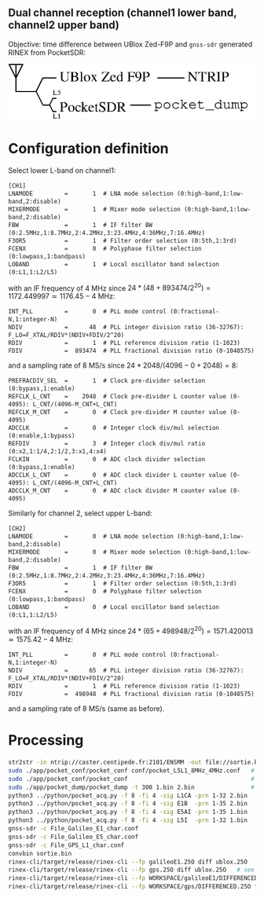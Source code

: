 ## Dual channel reception (channel1 lower band, channel2 upper band)

Objective: time difference between UBlox Zed-F9P and ``gnss-sdr`` generated RINEX from PocketSDR:

<img src="principle.png">

# Configuration definition

Select lower L-band on channel1:
```
[CH1]
LNAMODE         =       1  # LNA mode selection (0:high-band,1:low-band,2:disable)
MIXERMODE       =       1  # Mixer mode selection (0:high-band,1:low-band,2:disable)
FBW             =       1  # IF filter BW (0:2.5MHz,1:8.7MHz,2:4.2MHz,3:23.4MHz,4:36MHz,7:16.4MHz)
F3OR5           =       1  # Filter order selection (0:5th,1:3rd)
FCENX           =       0  # Polyphase filter selection (0:lowpass,1:bandpass)
LOBAND          =       1  # Local oscillator band selection (0:L1,1:L2/L5)
```
with an IF frequency of 4 MHz since $24*(48+893474/2^{20})=1172.449997\simeq 1176.45-4$ MHz:
```
INT_PLL         =       0  # PLL mode control (0:fractional-N,1:integer-N)
NDIV            =      48  # PLL integer division ratio (36-32767): F_LO=F_XTAL/RDIV*(NDIV+FDIV/2^20)
RDIV            =       1  # PLL reference division ratio (1-1023)
FDIV            =  893474  # PLL fractional division ratio (0-1048575)
```
and a sampling rate of 8 MS/s since $24*2048/(4096-0+2048)=8$:
```
PREFRACDIV_SEL  =       1  # Clock pre-divider selection (0:bypass,1:enable)
REFCLK_L_CNT    =    2048  # Clock pre-divider L counter value (0-4095): L_CNT/(4096-M_CNT+L_CNT)
REFCLK_M_CNT    =       0  # Clock pre-divider M counter value (0-4095)
ADCCLK          =       0  # Integer clock div/mul selection (0:enable,1:bypass)
REFDIV          =       3  # Integer clock div/mul ratio (0:x2,1:1/4,2:1/2,3:x1,4:x4)
FCLKIN          =       0  # ADC clock divider selection (0:bypass,1:enable)
ADCCLK_L_CNT    =       0  # ADC clock divider L counter value (0-4095): L_CNT/(4096-M_CNT+L_CNT)
ADCCLK_M_CNT    =       0  # ADC clock divider M counter value (0-4095)
```

Similarly for channel 2, select upper L-band:
```
[CH2]
LNAMODE         =       0  # LNA mode selection (0:high-band,1:low-band,2:disable)
MIXERMODE       =       0  # Mixer mode selection (0:high-band,1:low-band,2:disable)
FBW             =       1  # IF filter BW (0:2.5MHz,1:8.7MHz,2:4.2MHz,3:23.4MHz,4:36MHz,7:16.4MHz)
F3OR5           =       1  # Filter order selection (0:5th,1:3rd)
FCENX           =       0  # Polyphase filter selection (0:lowpass,1:bandpass)
LOBAND          =       0  # Local oscillator band selection (0:L1,1:L2/L5)
```
with an IF frequency of 4 MHz since $24*(65+498948/2^{20})=1571.420013\simeq 1575.42-4$ MHz:
```
INT_PLL         =       0  # PLL mode control (0:fractional-N,1:integer-N)
NDIV            =      65  # PLL integer division ratio (36-32767): F_LO=F_XTAL/RDIV*(NDIV+FDIV/2^20)
RDIV            =       1  # PLL reference division ratio (1-1023)
FDIV            =  498948  # PLL fractional division ratio (0-1048575)
```
and a sampling rate of 8 MS/s (same as before).

# Processing

```bash
str2str -in ntrip://caster.centipede.fr:2101/ENSMM -out file://sortie.bin
sudo ./app/pocket_conf/pocket_conf conf/pocket_L5L1_8MHz_4MHz.conf   # configure PocketSDR
sudo ./app/pocket_conf/pocket_conf                                   # check configuration
sudo ./app/pocket_dump/pocket_dump -t 300 1.bin 2.bin                # acquire 5 min (8 MS/s x 2 channels = 4.8 GB))
python3 ../python/pocket_acq.py -f 8 -fi 4 -sig L1CA -prn 1-32 2.bin 
python3 ../python/pocket_acq.py -f 8 -fi 4 -sig E1B  -prn 1-35 2.bin 
python3 ../python/pocket_acq.py -f 8 -fi 4 -sig E5AI -prn 1-35 1.bin 
python3 ../python/pocket_acq.py -f 8 -fi 4 -sig L5I  -prn 1-32 1.bin 
gnss-sdr -c File_Galileo_E1_char.conf
gnss-sdr -c File_Galileo_E5_char.conf
gnss-sdr -c File_GPS_L1_char.conf
convbin sortie.bin
rinex-cli/target/release/rinex-cli --fp galileoE1.25O diff ublox.25O   # see https://github.com/georust/rinex/tree/main/tutorials/DIFF
rinex-cli/target/release/rinex-cli --fp gps.25O diff ublox.25O   # see https://github.com/georust/rinex/tree/main/tutorials/DIFF
rinex-cli/target/release/rinex-cli --fp WORKSPACE/galileoE1/DIFFERENCED.25O filegen --csv
rinex-cli/target/release/rinex-cli --fp WORKSPACE/gps/DIFFERENCED.25O filegen --csv
```
